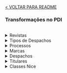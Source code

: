 [< VOLTAR PARA README](/README.md#extra%C3%A7%C3%A3o-transforma%C3%A7%C3%A3o-e-carga-dos-dados)

### Transformações no PDI

<br>

<details>
  <summary>Revistas</summary>

<img src="/imagens/pdi-transformation-revistas.png" alt="Tela do PDI Transformation - Revistas" />
</details>

<details>
  <summary>Tipos de Despachos</summary>

<img src="/imagens/pdi-transformation-tipos-despachos.png" alt="Tela do PDI Transformation - Tipos de Despacho" />
</details>

<details>
  <summary>Processos</summary>

<img src="/imagens/pdi-transformation-processos.png" alt="Tela do PDI Transformation - Processos" />
</details>

<details>
  <summary>Marcas</summary>

<img src="/imagens/pdi-transformation-marcas.png" alt="Tela do PDI Transformation - Marcas" />
</details>

<details>
  <summary>Despachos</summary>

<img src="/imagens/pdi-transformation-despachos.png" alt="Tela do PDI Transformation - Despachos" />
</details>

<details>
  <summary>Titulares</summary>

<img src="/imagens/pdi-transformation-titulares.png" alt="Tela do PDI Transformation - Titulares" />
</details>

<details>
  <summary>Classes Nice</summary>

<img src="/imagens/pdi-transformation-classes-nice.png" alt="Tela do PDI Transformation - Classes Nice" />
</details>
